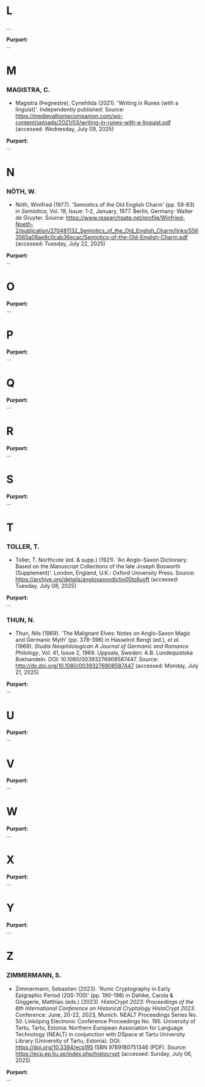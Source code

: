 # L #

...

**Purport:**<br>
...

# M #

### MAGISTRA, C. ###

* Magistra (Þegnestre), Cynehilda (2021). 'Writing in Runes (with a linguist)'. Independently published: Source: https://medievalhomecompanion.com/wp-content/uploads/2021/03/writing-in-runes-with-a-linguist.pdf (accessed: Wednesday, July 09, 2025)

**Purport:**<br>
...

# N #

### NÖTH, W. ###

* Nöth, Winifred (1977). 'Semiotics of the Old English Charm' (pp. 59-83) in *Semiotica*, Vol. 19, Issue: 1-2, January, 1977. Berlin, Germany: Walter de Gruyter. Source: https://www.researchgate.net/profile/Winfried-Noeth-2/publication/270481132_Semiotics_of_the_Old_English_Charm/links/5563565a08ae8c0cab36ecac/Semiotics-of-the-Old-English-Charm.pdf (accessed: Tuesday, July 22, 2025)

**Purport:**<br>
...

# O #

**Purport:**<br>
...

# P #

**Purport:**<br>
...

# Q #

**Purport:**<br>
...

# R #

**Purport:**<br>
...

# S #

**Purport:**<br>
...

# T #

### TOLLER, T. ###

* Toller, T. Northcote (ed. & supp.) (1921). 'An Anglo-Saxon Dictionary: Based on the Manuscript Collections of the late Joseph Bosworth (Supplement)'. London, England, U.K.: Oxford University Press. Source: https://archive.org/details/anglosaxondictio00tolluoft (accessed: Tuesday, July 08, 2025)

**Purport:**<br>
...

### THUN, N. ###

* Thun, Nils (1969). 'The Malignant Elves: Notes on Anglo-Saxon Magic and Germanic Myth' (pp. 378-396) in Hasselrot Bengt (ed.), *et al.* (1969). *Studia Neophilologican A Journal of Germanic and Romance Philology*, Vol. 41, Issue 2, 1969. Uppsala, Sweden: A.B. Lundequistska Bokhandeln. DOI: 10.1080/00393276908587447. Source: http://dx.doi.org/10.1080/00393276908587447 (accessed: Monday, July 21, 2025)

**Purport:**<br>
...


# U #

**Purport:**<br>
...

# V #

**Purport:**<br>
...

# W #

**Purport:**<br>
...

# X #

**Purport:**<br>
...

# Y #

**Purport:**<br>
...

# Z #

### ZIMMERMANN, S. ###

* Zimmermann, Sebastien (2023). 'Runic Cryptography in Early Epigraphic Period (200-700)' (pp. 190-198) in Dahlke, Carola & Göggerle, Matthias (eds.) (2023). *HistoCrypt 2023: Proceedings of the 6th International Conference on Historical Cryptology HistoCrypt 2023*. Conference: June, 20-22, 2023,  Munich. NEALT Proceedings Series No. 50. Linköping Electronic Conference Proceedings No. 195. University of Tartu, Tartu, Estonia: Northern European Association for Language Technology (NEALT) in conjunction with DSpace at Tartu University Library (University of Tartu, Estonia). DOI: https://doi.org/10.3384/ecp195 ISBN 9789180751346 (PDF). Source: https://ecp.ep.liu.se/index.php/histocrypt (accessed: Sunday, July 06, 2025)  

**Purport:**<br>
...
